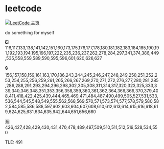 # leetcode
[![LeetCode 主页](https://img.shields.io/badge/LeetCode-0x5010-blue.svg)](https://leetcode.com/0x5010/)

do something for myself

:negative_squared_cross_mark: 116,117,133,138,141,142,151,160,173,175,176,177,178,180,181,182,183,184,185,190,191,192,193,194,195,196,197,222,235,236,237,262,278,284,297,341,374,386,449,535,558,559,589,590,595,596,601,620,626,627

:lock: 156,157,158,159,161,163,170,186,243,244,245,246,247,248,249,250,251,252,253,254,255,256,259,261,265,266,267,269,270,271,272,276,277,280,281,285,286,288,291,293,294,296,298,302,305,308,311,314,317,320,323,325,333,339,340,346,348,351,353,356,358,359,360,361,362,364,366,369,370,379,408,411,418,422,425,439,444,465,469,471,484,487,490,499,505,527,531,533,536,544,545,548,549,555,562,568,569,570,571,573,574,577,578,579,580,582,584,585,586,588,597,602,603,604,607,608,610,612,613,614,615,616,618,619,624,625,631,634,635,642,644,651,656,660

:u7121: 426,427,428,429,430,431,470,478,489,497,509,510,511,512,519,528,534,550

TLE: 491